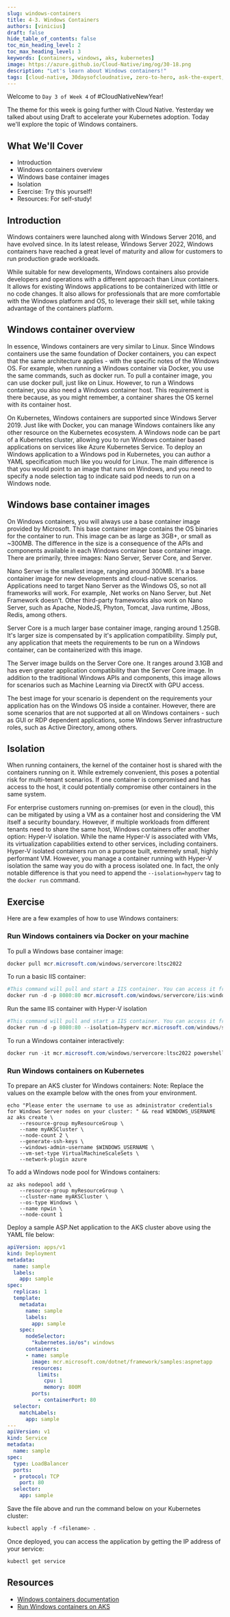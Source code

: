 ```yaml
---
slug: windows-containers
title: 4-3. Windows Containers
authors: [vinicius]
draft: false
hide_table_of_contents: false
toc_min_heading_level: 2
toc_max_heading_level: 3
keywords: [containers, windows, aks, kubernetes]
image: https://azure.github.io/Cloud-Native/img/og/30-18.png
description: "Let's learn about Windows containers!" 
tags: [cloud-native, 30daysofcloudnative, zero-to-hero, ask-the-expert, azure-kubernetes-service, containers, windows]
---
```


<head>
  <meta name="twitter:url" 
    content="https://azure.github.io/Cloud-Native/cnny-2023/windows-containers" />
  <meta name="twitter:title" 
    content="Windows Containers" />
  <meta name="twitter:description" 
    content="Let's learn about Windows containers!" />
  <meta name="twitter:image" 
    content="https://azure.github.io/Cloud-Native/img/og/30-18.png" />
  <meta name="twitter:card" content="summary_large_image" />
  <meta name="twitter:creator" 
    content="@vrapolinario" />
  <meta name="twitter:site" content="@AzureAdvocates" /> 
  <link rel="canonical" 
    href="https://azure.github.io/Cloud-Native/cnny-2023/windows-containers" />
</head>

Welcome to `Day 3 of Week 4` of #CloudNativeNewYear!

The theme for this week is going further with Cloud Native. Yesterday we talked about using Draft to accelerate your Kubernetes adoption. Today we'll explore the topic of Windows containers.

## What We'll Cover
 * Introduction
 * Windows containers overview
 * Windows base container images
 * Isolation
 * Exercise: Try this yourself!
 * Resources: For self-study!


<!-- ************************************* -->
<!--  AUTHORS: ONLY UPDATE BELOW THIS LINE -->
<!-- ************************************* -->

## Introduction

Windows containers were launched along with Windows Server 2016, and have evolved since. In its latest release, Windows Server 2022, Windows containers have reached a great level of maturity and allow for customers to run production grade workloads.

While suitable for new developments, Windows containers also provide developers and operations with a different approach than Linux containers. It allows for existing Windows applications to be containerized with little or no code changes. It also allows for professionals that are more comfortable with the Windows platform and OS, to leverage their skill set, while taking advantage of the containers platform.

## Windows container overview

In essence, Windows containers are very similar to Linux. Since Windows containers use the same foundation of Docker containers, you can expect that the same architecture applies - with the specific notes of the Windows OS. For example, when running a Windows container via Docker, you use the same commands, such as docker run. To pull a container image, you can use docker pull, just like on Linux. However, to run a Windows container, you also need a Windows container host. This requirement is there because, as you might remember, a container shares the OS kernel with its container host.

On Kubernetes, Windows containers are supported since Windows Server 2019. Just like with Docker, you can manage Windows containers like any other resource on the Kubernetes ecosystem. A Windows node can be part of a Kubernetes cluster, allowing you to run Windows container based applications on services like Azure Kubernetes Service. To deploy an Windows application to a Windows pod in Kubernetes, you can author a YAML specification much like you would for Linux. The main difference is that you would point to an image that runs on Windows, and you need to specify a node selection tag to indicate said pod needs to run on a Windows node.

## Windows base container images

On Windows containers, you will always use a base container image provided by Microsoft. This base container image contains the OS binaries for the container to run. This image can be as large as 3GB+, or small as ~300MB. The difference in the size is a consequence of the APIs and components available in each Windows container base container image. There are primarily, three images: Nano Server, Server Core, and Server. 

Nano Server is the smallest image, ranging around 300MB. It's a base container image for new developments and cloud-native scenarios. Applications need to target Nano Server as the Windows OS, so not all frameworks will work. For example, .Net works on Nano Server, but .Net Framework doesn't. Other third-party frameworks also work on Nano Server, such as Apache, NodeJS, Phyton, Tomcat, Java runtime, JBoss, Redis, among others.

Server Core is a much larger base container image, ranging around 1.25GB. It's larger size is compensated by it's application compatibility. Simply put, any application that meets the requirements to be run on a Windows container, can be containerized with this image.

The Server image builds on the Server Core one. It ranges around 3.1GB and has even greater application compatibility than the Server Core image. In addition to the traditional Windows APIs and components, this image allows for scenarios such as Machine Learning via DirectX with GPU access.

The best image for your scenario is dependent on the requirements your application has on the Windows OS inside a container. However, there are some scenarios that are not supported at all on Windows containers - such as GUI or RDP dependent applications, some Windows Server infrastructure roles, such as Active Directory, among others.

## Isolation

When running containers, the kernel of the container host is shared with the containers running on it. While extremely convenient, this poses a potential risk for multi-tenant scenarios. If one container is compromised and has access to the host, it could potentially compromise other containers in the same system.

For enterprise customers running on-premises (or even in the cloud), this can be mitigated by using a VM as a container host and considering the VM itself a security boundary. However, if multiple workloads from different tenants need to share the same host, Windows containers offer another option: Hyper-V isolation. While the name Hyper-V is associated with VMs, its virtualization capabilities extend to other services, including containers. Hyper-V isolated containers run on a purpose built, extremely small, highly performant VM. However, you manage a container running with Hyper-V isolation the same way you do with a process isolated one. In fact, the only notable difference is that you need to append the `--isolation=hyperv` tag to the `docker run` command.

## Exercise

Here are a few examples of how to use Windows containers:

### Run Windows containers via Docker on your machine

To pull a Windows base container image:

```powershell
docker pull mcr.microsoft.com/windows/servercore:ltsc2022
```

To run a basic IIS container:
```powershell
#This command will pull and start a IIS container. You can access it from http://<your local IP>:8080
docker run -d -p 8080:80 mcr.microsoft.com/windows/servercore/iis:windowsservercore-ltsc2022
```

Run the same IIS container with Hyper-V isolation

```powershell
#This command will pull and start a IIS container. You can access it from http://<your local IP>:8080
docker run -d -p 8080:80 --isolation=hyperv mcr.microsoft.com/windows/servercore/iis:windowsservercore-ltsc2022
```

To run a Windows container interactively:

```powershell
docker run -it mcr.microsoft.com/windows/servercore:ltsc2022 powershell
```

### Run Windows containers on Kubernetes

To prepare an AKS cluster for Windows containers:
Note: Replace the values on the example below with the ones from your environment.

```azurecli
echo "Please enter the username to use as administrator credentials for Windows Server nodes on your cluster: " && read WINDOWS_USERNAME
az aks create \
    --resource-group myResourceGroup \
    --name myAKSCluster \
    --node-count 2 \
    --generate-ssh-keys \
    --windows-admin-username $WINDOWS_USERNAME \
    --vm-set-type VirtualMachineScaleSets \
    --network-plugin azure
```

To add a Windows node pool for Windows containers:

```azurecli
az aks nodepool add \
    --resource-group myResourceGroup \
    --cluster-name myAKSCluster \
    --os-type Windows \
    --name npwin \
    --node-count 1
```

Deploy a sample ASP.Net application to the AKS cluster above using the YAML file below:

```yml
apiVersion: apps/v1
kind: Deployment
metadata:
  name: sample
  labels:
    app: sample
spec:
  replicas: 1
  template:
    metadata:
      name: sample
      labels:
        app: sample
    spec:
      nodeSelector:
        "kubernetes.io/os": windows
      containers:
      - name: sample
        image: mcr.microsoft.com/dotnet/framework/samples:aspnetapp
        resources:
          limits:
            cpu: 1
            memory: 800M
        ports:
          - containerPort: 80
  selector:
    matchLabels:
      app: sample
---
apiVersion: v1
kind: Service
metadata:
  name: sample
spec:
  type: LoadBalancer
  ports:
  - protocol: TCP
    port: 80
  selector:
    app: sample
```

Save the file above and run the command below on your Kubernetes cluster:

```powershell
kubectl apply -f <filename> .
```

Once deployed, you can access the application by getting the IP address of your service:

```powershell
kubectl get service
```

## Resources

* [Windows containers documentation](https://learn.microsoft.com/virtualization/windowscontainers/?WT.mc_id=containers-84290-viniap)
* [Run Windows containers on AKS](https://learn.microsoft.com/azure/aks/learn/quick-windows-container-deploy-cli?WT.mc_id=containers-84290-viniap)